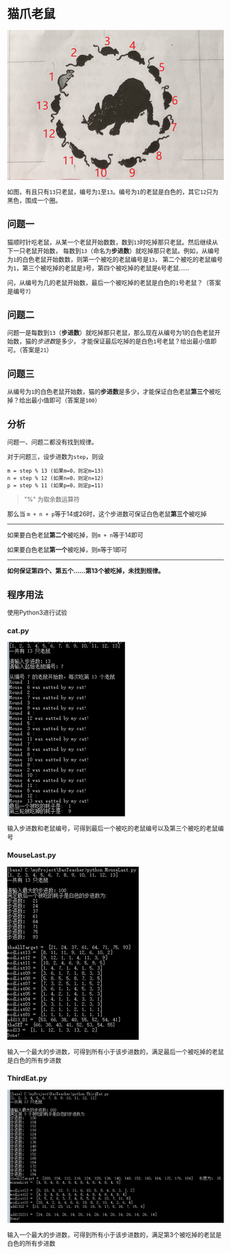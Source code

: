 # 猫爪老鼠

![cat grab mouse](cat_mouse.png)

如图，有且只有`13`只老鼠，编号为`1`至`13`。编号为`1`的老鼠是白色的，其它`12`只为黑色，围成一个圈。

## 问题一
猫顺时针吃老鼠，从某一个老鼠开始数数，数到`13`时吃掉那只老鼠。然后继续从下一只老鼠开始数，
每数到`13`（命名为**步进数**）就吃掉那只老鼠。例如，从编号为`1`的白色老鼠开始数数，则第一个被吃的老鼠编号是`13`，
第二个被吃的老鼠编号为`1`，第三个被吃掉的老鼠是`3`号，第四个被吃掉的老鼠是`6`号老鼠…… 

问，从编号为几的老鼠开始数，最后一个被吃掉的老鼠是白色的`1`号老鼠？（答案是编号`7`）

## 问题二
问题一是每数到`13`（**步进数**）就吃掉那只老鼠，那么现在从编号为1的白色老鼠开始数，猫的*步进数*是多少，
才能保证最后吃掉的是白色`1`号老鼠？给出最小值即可。（答案是`21`）

## 问题三
从编号为`1`的白色老鼠开始数，猫的**步进数**是多少，才能保证白色老鼠**第三个**被吃掉？给出最小值即可（答案是`100`）

## 分析
问题一、问题二都没有找到规律。

对于问题三，设步进数为`step`，则设

```
m = step % 13 (如果m=0，则定m=13)
n = step % 12 (如果n=0，则定n=12)
p = step % 11 (如果p=0，则定p=11)
```
> "%" 为取余数运算符

那么当 `m + n + p`等于14或26时，这个步进数可保证白色老鼠**第三个**被吃掉

---
如果要白色老鼠**第二个**被吃掉，则`m + n`等于14即可

如果要白色老鼠**第一个**被吃掉，则`m`等于1即可

---

**如何保证第四个、第五个……第13个被吃掉，未找到规律。**

## 程序用法
使用Python3进行试验

### cat.py
![Question1](pic1.png)

输入步进数和老鼠编号，可得到最后一个被吃的老鼠编号以及第三个被吃的老鼠编号

### MouseLast.py
![Question2](pic2.png)

输入一个最大的步进数，可得到所有小于该步进数的，满足最后一个被吃掉的老鼠是白色的所有步进数


### ThirdEat.py
![Question3](pic3.png)

输入一个最大的步进数，可得到所有小于该步进数的，满足第3个被吃掉的老鼠是白色的所有步进数
